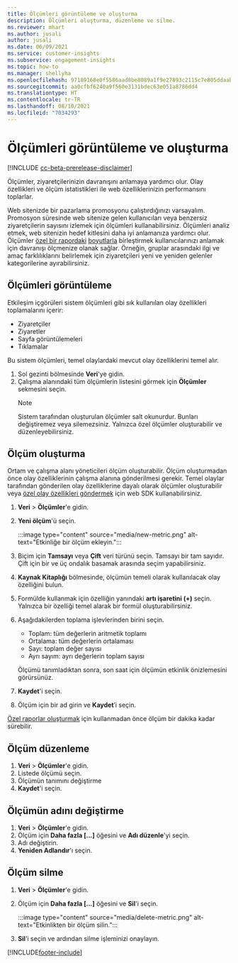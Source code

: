 ```yaml
---
title: Ölçümleri görüntüleme ve oluşturma
description: Ölçümleri oluşturma, düzenleme ve silme.
ms.reviewer: mhart
ms.author: jusali
author: jusali
ms.date: 06/09/2021
ms.service: customer-insights
ms.subservice: engagement-insights
ms.topic: how-to
ms.manager: shellyha
ms.openlocfilehash: 97189168e0f5586aad8be8089a1f9e27893c2115c7e805ddaab1efc00e11b860
ms.sourcegitcommit: aa0cfbf6240a9f560e3131bdec63e051a8786dd4
ms.translationtype: HT
ms.contentlocale: tr-TR
ms.lasthandoff: 08/10/2021
ms.locfileid: "7034293"
---
```

# <a name="view-and-create-metrics"></a>Ölçümleri görüntüleme ve oluşturma

[!INCLUDE [cc-beta-prerelease-disclaimer](includes/cc-beta-prerelease-disclaimer.md)]

Ölçümler, ziyaretçilerinizin davranışını anlamaya yardımcı olur. Olay özellikleri ve ölçüm istatistikleri ile web özelliklerinizin performansını toplarlar.  

Web sitenizde bir pazarlama promosyonu çalıştırdığınızı varsayalım. Promosyon süresinde web sitenize gelen kullanıcıları veya benzersiz ziyaretçilerin sayısını izlemek için ölçümleri kullanabilirsiniz. Ölçümleri analiz etmek, web sitenizin hedef kitlesini daha iyi anlamanıza yardımcı olur. Ölçümler [özel bir rapordaki](custom-reports.md) [boyutlarla](dimensions.md) birleştirmek kullanıcılarınızı anlamak için davranışı ölçmenize olanak sağlar. Örneğin, gruplar arasındaki ilgi ve amaç farklılıklarını belirlemek için ziyaretçileri yeni ve yeniden gelenler kategorilerine ayırabilirsiniz.

## <a name="view-metrics"></a>Ölçümleri görüntüleme

Etkileşim içgörüleri sistem ölçümleri gibi sık kullanılan olay özellikleri toplamalarını içerir: 

- Ziyaretçiler
- Ziyaretler
- Sayfa görüntülemeleri
- Tıklamalar

Bu sistem ölçümleri, temel olaylardaki mevcut olay özelliklerini temel alır.

1. Sol gezinti bölmesinde **Veri**'ye gidin. 
1. Çalışma alanındaki tüm ölçümlerin listesini görmek için **Ölçümler** sekmesini seçin. 
   > [!NOTE]
   > Sistem tarafından oluşturulan ölçümler salt okunurdur. Bunları değiştiremez veya silemezsiniz. Yalnızca özel ölçümler oluşturabilir ve düzenleyebilirsiniz.

## <a name="create-a-metric"></a>Ölçüm oluşturma

Ortam ve çalışma alanı yöneticileri ölçüm oluşturabilir. Ölçüm oluşturmadan önce olay özelliklerinin çalışma alanına gönderilmesi gerekir. Temel olaylar tarafından gönderilen olay özelliklerine dayalı olarak ölçümler oluşturabilir veya [özel olay özellikleri göndermek](advanced-SDK-implementation.md) için web SDK kullanabilirsiniz.

1. **Veri** > **Ölçümler**'e gidin.
1. **Yeni ölçüm**'ü seçin.

   :::image type="content" source="media/new-metric.png" alt-text="Etkinliğe bir ölçüm ekleyin.":::

1. Biçim için **Tamsayı** veya **Çift** veri türünü seçin. Tamsayı bir tam sayıdır. Çift için bir ve üç ondalık basamak arasında seçim yapabilirsiniz.
1. **Kaynak Kitaplığı** bölmesinde, ölçümün temeli olarak kullanılacak olay özelliğini bulun.
1. Formülde kullanmak için özelliğin yanındaki **artı işaretini (+)** seçin. Yalnızca bir özelliği temel alarak bir formül oluşturabilirsiniz. 
1. Aşağıdakilerden toplama işlevlerinden birini seçin. 

   - Toplam: tüm değerlerin aritmetik toplamı 
   - Ortalama: tüm değerlerin ortalaması
   - Sayı: toplam değer sayısı
   - Ayrı sayım: ayrı değerlerin toplam sayısı

   Ölçümü tanımladıktan sonra, son saat için ölçümün etkinlik önizlemesini görürsünüz.

1. **Kaydet**'i seçin. 
1. Ölçüm için bir ad girin ve **Kaydet**’i seçin.

[Özel raporlar oluşturmak](custom-reports.md) için kullanmadan önce ölçüm bir dakika kadar sürebilir.

## <a name="edit-a-metric"></a>Ölçüm düzenleme

1. **Veri** > **Ölçümler**'e gidin.
1. Listede ölçümü seçin.
1. Ölçümün tanımını değiştirme
1. **Kaydet**'i seçin.

## <a name="change-the-name-of-a-metric"></a>Ölçümün adını değiştirme

1. **Veri** > **Ölçümler**'e gidin.
1. Ölçüm için **Daha fazla [...]** öğesini ve **Adı düzenle**'yi seçin.
1. Adı değiştirin. 
1. **Yeniden Adlandır**'ı seçin.

## <a name="delete-a-metric"></a>Ölçüm silme

1. **Veri** > **Ölçümler**'e gidin.
1. Ölçüm için **Daha fazla [...]** öğesini ve **Sil**'i seçin.

   :::image type="content" source="media/delete-metric.png" alt-text="Etkinlikten bir ölçüm silin.":::

1. **Sil**'i seçin ve ardından silme işleminizi onaylayın.

[!INCLUDE[footer-include](../includes/footer-banner.md)]
